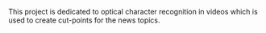 This project is dedicated to optical character recognition in videos which is used to create cut-points for the news topics.
